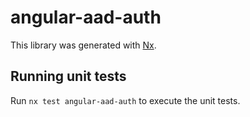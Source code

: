 # angular-aad-auth

This library was generated with [Nx](https://nx.dev).

## Running unit tests

Run `nx test angular-aad-auth` to execute the unit tests.
